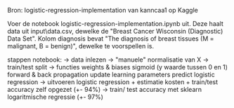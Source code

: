 Bron: logistic-regression-implementation van kanncaa1 op Kaggle

Voer de notebook logistic-regression-implementation.ipynb uit.
Deze haalt data uit input\data.csv, dewelke de "Breast Cancer Wisconsin (Diagnostic) Data Set".
Kolom diagnosis bevat "The diagnosis of breast tissues (M = malignant, B = benign)", dewelke te voorspellen is.

stappen notebook:
-> data inlezen
-> "manuele" normalisatie van X
-> train/test split
-> functies 
        weights & biases
        sigmoid (y waarde tussen 0 en 1)
        forward & back propagation
        update learning parameters
        predict
        logistic regression
-> uitvoeren logistic regression + estimatie kosten + train/test accuracy zelf opgezet (+- 94%)
-> train/ test accuracy met sklearn logaritmische regressie (+- 97%)
